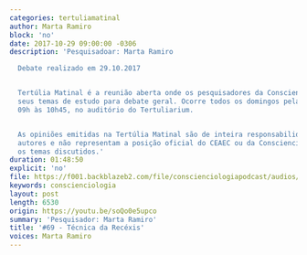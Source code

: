 ```yaml
---
categories: tertuliamatinal
author: Marta Ramiro
block: 'no'
date: 2017-10-29 09:00:00 -0306
description: 'Pesquisadoar: Marta Ramiro

  Debate realizado em 29.10.2017


  Tertúlia Matinal é a reunião aberta onde os pesquisadores da Conscienciologia apresentam
  seus temas de estudo para debate geral. Ocorre todos os domingos pela manhã, das
  09h às 10h45, no auditório do Tertuliarium.


  As opiniões emitidas na Tertúlia Matinal são de inteira responsabilidade de seus
  autores e não representam a posição oficial do CEAEC ou da Conscienciologia sobre
  os temas discutidos.'
duration: 01:48:50
explicit: 'no'
file: https://f001.backblazeb2.com/file/conscienciologiapodcast/audios/soQo0e5upco.mp3
keywords: conscienciologia
layout: post
length: 6530
origin: https://youtu.be/soQo0e5upco
summary: 'Pesquisador: Marta Ramiro'
title: '#69 - Técnica da Recéxis'
voices: Marta Ramiro
---
```

